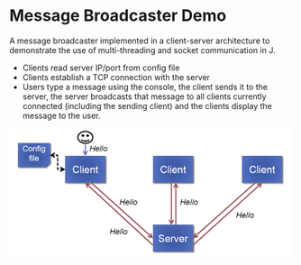 # Message Broadcaster Demo

A message broadcaster implemented in a client-server architecture to demonstrate the use of multi-threading and socket communication in J.

* Clients read server IP/port from config file
* Clients establish a TCP connection with the server
* Users type a message using the console, the client sends it to the server, the server broadcasts that message to all clients currently connected (including the sending client) and the clients display the message to the user.

![System architecture](.\Capture.PNG)